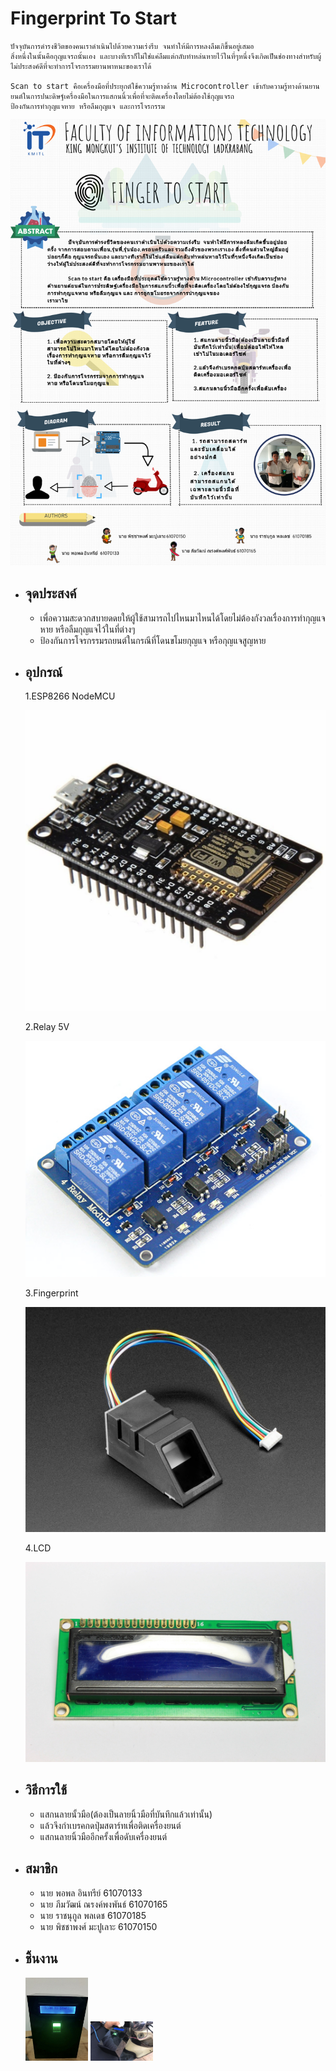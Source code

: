 # Fingerprint To Start
    ปัจจุบันการดำรงชีวิตของคนเราดำเนินไปด้วยความเร่งรีบ จนทำให้มีการหลงลืมเกิขึ้นอยู่เสมอ 
    สิ่งหนึ่งในนั้นคือกุญแจรถนั้นเอง และบางทีเราก็ไม่ใช่แค่ลืมแต่กลับทำหล่นหายไว้ในที่ๆหนึ่งจึงเกิดเป็นช่องทางสำหรับผู้ไม่ประสงค์ดีที่จะทำการโจรกรรมยานพาหนะของเราได้
     
    Scan to start คือเครื่องมือที่ประยุกต์ใช้ความรู้ทางด้าน Microcontroller เข้ากับความรู้ทางด้านยานยนต์ในการปนะดิษฐ์เครื่องมือในการแสกนนิ้วเพื่อที่จะติดเครื่องโดยไม่ต้องใช้กุญแจรถ 
    ป้องกันการทำกุญแจหาย หรือลืมกุญแจ และการโจรกรรม
![poster](000.png)
* ## จุดประสงค์
    * เพื่อความสะดวกสบายดดยให้ผู้ใช้สามารถไปไหนมาไหนได้โดยไม่ต้องกังวลเรื่องการทำกุญแจหาย หรือลืมกุญแจไว้ในที่ต่างๆ
    * ป้องกันการโจรกรรมรถยนต์ในกรณีที่โดนขโมยกุญแจ หรือกุญแจสูญหาย
* ## อุปกรณ์
    1.ESP8266 NodeMCU

    ![Board](Node_MCU.jpg)

    2.Relay 5V

    ![Relay](ej.jpg)

    3.Fingerprint

    ![Finger](finger.jpg)

    4.LCD

    ![Lcd](lcd.jpg)
    
* ## วิธีการใช้
    * แสกนลายนั้วมือ(ต้องเป็นลายนิ้วมือที่บันทึกแล้วเท่านั้น)
    * แล้วจึงกำเบรคกดปุ่มสตาร์ทเพื่อติดเครื่องยนต์
    * แสกนลายนิ้วมืออีกครั้งเพื่อดับเครื่องยนต์
* ## สมาชิก
    * นาย พอพล อินทรีย์ 61070133
    * นาย ภีมวัฒน์ ณรงค์พงพันธ์ 61070165
    * นาย ราชนุกูล พลเดช 61070185
    * นาย พิชชาพงศ์ มะปูเลาะ 61070150
* ## ชิ้นงาน
    <img src="111.jpg" width=100px higjt=100px>
    <img src="001.jpg" width=100px higjt=100px>
